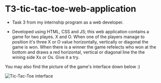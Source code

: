 # T3-tic-tac-toe-web-application
- Task 3 from my internship program as a web developer.

- Developed using HTML, CSS and JS; this web application contains a game for two playes. X and O. When one of the players manage to position it's three X or O value horizontally, vertically or diagonal the game is won. When there is a winner the game refelects who won at the bottom and draws a red horizontal, vertical or diagonal line the the wining side Xs or Os. Give it a try.

You may also find the picture of the game's interface down below :)

<img src="https://github.com/Kirubel-Eshetu/media_repo/blob/main/Tic-Tac_Toe.png" alt = "Tic-Tac-Toe interface">